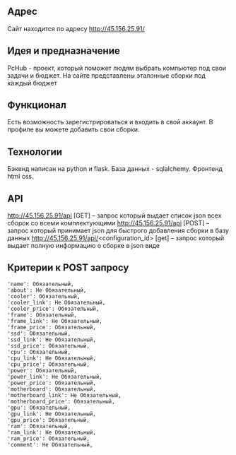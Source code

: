 ## Адрес ##

Сайт находится по адресу http://45.156.25.91/

## Идея и предназначение ##

PcHub - проект, который поможет людям выбрать компьютер под свои задачи и бюджет.
На сайте представлены эталонные сборки под каждый бюджет

## Функционал ##

Есть возможность зарегистрироваться и входить в свой аккаунт.
В профиле вы можете добавить свои сборки.

## Технологии ##

Бэкенд написан на python и flask.
База данных - sqlalchemy.
Фронтенд html css.


## API ##

http://45.156.25.91/api [GET] – запрос который выдает список json всех сборок со всеми комплектующими
http://45.156.25.91/api [POST] – запрос который принимает json для быстрого добавления сборки в базу данных
http://45.156.25.91/api/<configuration_id> [get] – запрос который  выдает полную информацию о сборке в json виде


## Критерии к POST запросу ##

    'name': Обязательный,
    'about': Не Обязательный, 
    'cooler': Обязательный, 
    'cooler_link': Не Обязательный,
    'cooler_price': Обязательный, 
    'frame': Обязательный, 
    'frame_link': Не Обязательный,
    'frame_price': Обязательный,
    'ssd': Обязательный, 
    'ssd_link': Не Обязательный, 
    'ssd_price': Обязательный, 
    'cpu': Обязательный, 
    'cpu_link': Не Обязательный, 
    'cpu_price': Обязательный, 
    'power': Обязательный, 
    'power_link': Не Обязательный,
    'power_price': Обязательный,
    'motherboard': Обязательный, 
    'motherboard_link': Не Обязательный, 
    'motherboard_price': Обязательный,
    'gpu': Обязательный, 
    'gpu_link': Не Обязательный, 
    'gpu_price': Обязательный,
    'ram': Обязательный, 
    'ram_link': Не Обязательный, 
    'ram_price': Обязательный,
    'comment': Не Обязательный, 